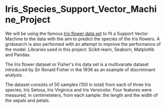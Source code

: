 # Iris_Species_Support_Vector_Machine_Project

We will be using the famous [Iris flower data set](http://en.wikipedia.org/wiki/Iris_flower_data_set) to fit a Support Vector Machine to the data with the aim to predict the species of the Iris flowers.  A gridsearch is also performed with an attempt to improve the performance of the model.  Libraries used in this project: Scikit-learn, Seaborn, Matplotlib and Pandas.   

The Iris flower dataset or Fisher's Iris data set is a multivariate dataset introduced by Sir Ronald Fisher in the 1936 as an example of discriminant analysis.   

The dataset consists of 50 samples (150 in total) from each of three Iris species; Iris Setosa, Iris Virginica and Iris Versicolor. Four features were measured, in centimeteters, from each sample: the length and the width of the sepals and petals.
